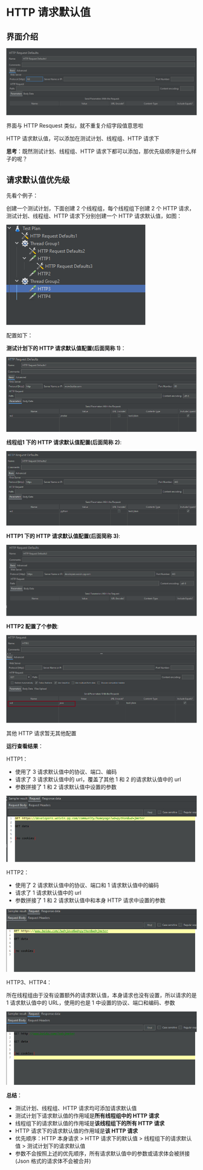 # HTTP 请求默认值

## 界面介绍

![http](./images/http-default1.png)

界面与 HTTP Resquest 类似，就不重复介绍字段值意思啦

HTTP 请求默认值，可以添加在测试计划、线程组、HTTP 请求下

**思考**：既然测试计划、线程组、HTTP 请求下都可以添加，那优先级顺序是什么样子的呢？

## 请求默认值优先级

先看个例子：

创建一个测试计划，下面创建 2 个线程组，每个线程组下创建 2 个 HTTP 请求，测试计划、线程组、HTTP 请求下分别创建一个 HTTP 请求默认值，如图：

![test-plan](./images/test-plan.png)

配置如下：

**测试计划下的 HTTP 请求默认值配置(后面简称 1)**：

![plan-1](./images/plan-1.png)

**线程组1 下的 HTTP 请求默认值配置(后面简称 2)**:

![plan-1](./images/plan-2.png)

**HTTP1 下的 HTTP 请求默认值配置(后面简称 3)**:

![plan-1](./images/plan-3.png)

**HTTP2 配置了个参数**:

![plan-1](./images/plan-4.png)

其他 HTTP 请求暂无其他配置

**运行查看结果**：

HTTP1：

+ 使用了 3 请求默认值中的协议、端口、编码
+ 请求了 3 请求默认值中的 url，覆盖了其他 1 和 2 的请求默认值中的 url
+ 参数拼接了 1 和 2 请求默认值中设置的参数

![response](./images/response1.png)

HTTP2：

+ 使用了 2 请求默认值中的协议、端口和 1 请求默认值中的编码
+ 请求了 1 请求默认值中的 url
+ 参数拼接了 1 和 2 请求默认值中和本身 HTTP 请求中设置的参数

![response](./images/response2.png)

HTTP3、HTTP4：

所在线程组由于没有设置额外的请求默认值，本身请求也没有设置，所以请求的是 1 请求默认值中的 URL，使用的也是 1 中设置的协议、端口和编码、参数

![response](./images/response3.png)

**总结**：

+ 测试计划、线程组、HTTP 请求均可添加请求默认值
+ 测试计划下请求默认值的作用域是**所有线程组中的 HTTP 请求**
+ 线程组下的请求默认值的作用域是**该线程组下的所有 HTTP 请求**
+ HTTP 请求下的请求默认值的作用域是**该 HTTP 请求**
+ 优先顺序：HTTP 本身请求 > HTTP 请求下的默认值 > 线程组下的请求默认值 > 测试计划下的请求默认值
+ 参数不会按照上述的优先顺序，所有请求默认值中的参数或请求体会被拼接(Json 格式的请求体不会被合并)


